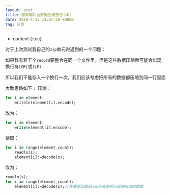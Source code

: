 ```yaml
---
layout: post
title: 服务端后台数据压缩整合(续)
date: 2019-4-13 14:07:20 +0800
tag: 开发
---
```


* content
{:toc}

对于上次测试我自己的`zip`单元时遇到的一个问题：

如果我有若干个`record`要整合在同一个文件里，但是这些数据压缩后可能会出现换行符`[CR]`或`[LF]`

所以我们不能存入一个换行一次，我们应该考虑把所有的数据都压缩到同一行里面

大致思路如下：
压缩：
```pascal
for i in element:
    writeln(element[i].encode);
```
改为：
```pascal
for i in element:
    write(element[i].encode);
```
读取：
```pascal
for i in range(element_count):
    readln(s);
    element[i]:=decode(s);
```
改为：
```pascal
readln(s);
for i in range(element_count):
    element[i]:=decode(s);//主要原因是decode会删除已经使用过的数据
```